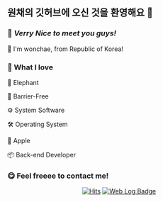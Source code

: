 ## 원채의 깃허브에 오신 것을 환영해요 👋

### 👀 *Verry Nice to meet you guys!*

🐘 I'm wonchae, from Republic of Korea!

### 🤍 What I love

🐘 Elephant

🚀 Barrier-Free

⚙ System Software

🛠 Operating System

🍎 Apple

📦 Back-end Developer

### 😋 Feel freeee to contact me!

<div align="center">

[![Hits](https://hits.seeyoufarm.com/api/count/incr/badge.svg?url=https%3A%2F%2Fgithub.com%2Fywonchae1&count_bg=%23519259&title_bg=%23F0BB62&icon=&icon_color=%23E7E7E7&title=hits&edge_flat=false)](https://hits.seeyoufarm.com)
[![Web Log Badge](http://img.shields.io/badge/-Web%20Log-black?style=flat-square&logo=github&link=https://ywonchae1.github.io/)](https://ywonchae1.github.io/)

</div>

<!--
**ywonchae1/ywonchae1** is a ✨ _special_ ✨ repository because its `README.md` (this file) appears on your GitHub profile.

Here are some ideas to get you started:

- 🔭 I’m currently working on ...
- 🌱 I’m currently learning ...
- 👯 I’m looking to collaborate on ...
- 🤔 I’m looking for help with ...
- 💬 Ask me about ...
- 📫 How to reach me: ...
- 😄 Pronouns: ...
- ⚡ Fun fact: ...
-->
